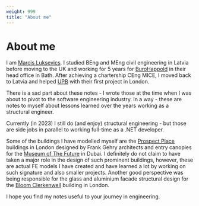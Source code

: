 ```yaml
---
weight: 999
title: "About me"
---
```


# About me

I am [Marcis Luksevics](https://www.linkedin.com/in/luksevics/). 
I studied BEng and MEng civil engineering in Latvia before moving to the UK and working for 5 years for [BuroHappold](https://www.burohappold.com/) in their head office in Bath. 
After achieving a chartership CEng MICE, I moved back to Latvia and helped [UPB](https://www.upb.lv/en) with their first project in London. 

There is a sad part about these notes - I wrote those at the time when I was about to pivot to the software engineering industry. In a way - these are notes to myself about lessons learned over the years working as a structural engineer. 

Currently (in 2023) I still do (and enjoy) structural engineering - but those are side jobs in parallel to working full-time as a .NET developer. 

Some of the buildings I have modelled myself are the [Prospect Place](https://batterseapowerstation.co.uk/apartments/prospect-place/)
buildings in London designed by Frank Gehry architects and entry canopies for the
[Museum of The Future](https://museumofthefuture.ae/en) in Dubai. I definitely do not claim to
have taken a major role in the design of such prominent buildings, however,
these are actual FE models I have created and have learned a lot by
working on such signature and also smaller projects. Another good perspective was 
being responsible for the glass and aluminium facade structural design for the [Bloom Clerkenwell](https://hbreavis.com/en/project/bloomclerkenwell/) building in London.

I hope you find my notes useful to your journey in engineering. 
